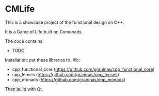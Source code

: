 CMLife
======

This is a showcase project of the functional design on C++.

It is a Game of Life built on Comonads.

The code contains:
- TODO

Installation: put these libraries to ./lib:

- cpp_functional_core (https://github.com/graninas/cpp_functional_core)
- cpp_lenses (https://github.com/graninas/cpp_lenses)
- cpp_monads  (https://github.com/graninas/cpp_monads)

Then build with Qt.



